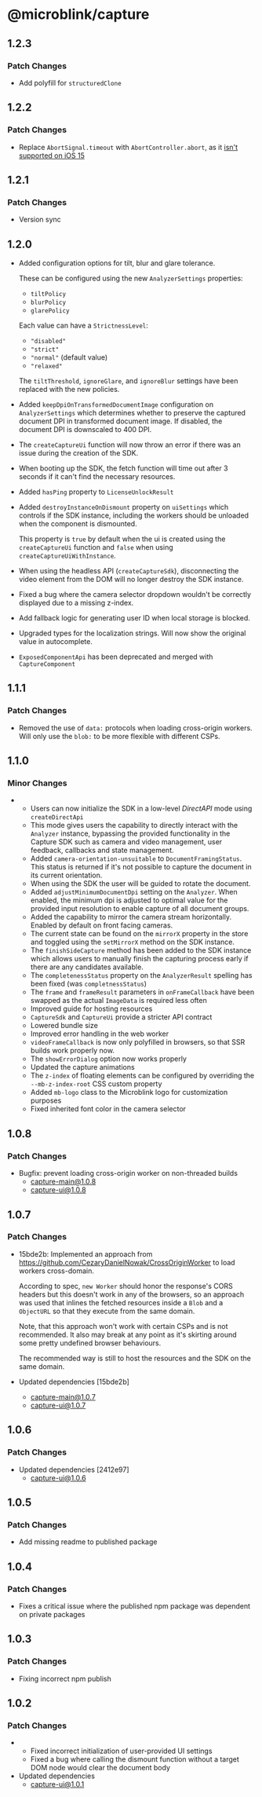# @microblink/capture

## 1.2.3

### Patch Changes

- Add polyfill for `structuredClone`

## 1.2.2

### Patch Changes

- Replace `AbortSignal.timeout` with `AbortController.abort`, as it [isn't supported on iOS 15](https://caniuse.com/mdn-api_abortsignal_timeout_static)

## 1.2.1

### Patch Changes

- Version sync

## 1.2.0

- Added configuration options for tilt, blur and glare tolerance.

  These can be configured using the new `AnalyzerSettings` properties:

  - `tiltPolicy`
  - `blurPolicy`
  - `glarePolicy`

  Each value can have a `StrictnessLevel`:

  - `"disabled"`
  - `"strict"`
  - `"normal"` (default value)
  - `"relaxed"`

  The `tiltThreshold`, `ignoreGlare`, and `ignoreBlur` settings have been replaced with the new policies.

- Added `keepDpiOnTransformedDocumentImage` configuration on `AnalyzerSettings` which determines whether to preserve the captured document DPI in transformed document image. If disabled, the document DPI is downscaled to 400 DPI.

- The `createCaptureUi` function will now throw an error if there was an issue during the creation of the SDK.

- When booting up the SDK, the fetch function will time out after 3 seconds if it can't find the necessary resources.

- Added `hasPing` property to `LicenseUnlockResult`

- Added `destroyInstanceOnDismount` property on `uiSettings` which controls if the SDK instance, including the workers should be unloaded when the component is dismounted.

  This property is `true` by default when the ui is created using the `createCaptureUi` function and `false` when using `createCaptureUiWithInstance`.

- When using the headless API (`createCaptureSdk`), disconnecting the video element from the DOM will no longer destroy the SDK instance.

- Fixed a bug where the camera selector dropdown wouldn't be correctly displayed due to a missing z-index.

- Add fallback logic for generating user ID when local storage is blocked.

- Upgraded types for the localization strings. Will now show the original value in autocomplete.

- `ExposedComponentApi` has been deprecated and merged with `CaptureComponent`

## 1.1.1

### Patch Changes

- Removed the use of `data:` protocols when loading cross-origin workers. Will only use the `blob:` to be more flexible with different CSPs.

## 1.1.0

### Minor Changes

- - Users can now initialize the SDK in a low-level _DirectAPI_ mode using `createDirectApi`
  - This mode gives users the capability to directly interact with the `Analyzer` instance, bypassing the provided functionality in the Capture SDK such as camera and video management, user feedback, callbacks and state management.
  - Added `camera-orientation-unsuitable` to `DocumentFramingStatus`. This status is returned if it's not possible to capture the document in its current orientation.
  - When using the SDK the user will be guided to rotate the document.
  - Added `adjustMinimumDocumentDpi` setting on the `Analyzer`.
    When enabled, the minimum dpi is adjusted to optimal value for the
    provided input resolution to enable capture of all document groups.
  - Added the capability to mirror the camera stream horizontally. Enabled by default on front facing cameras.
  - The current state can be found on the `mirrorX` property in the store and toggled using the `setMirrorX` method on the SDK instance.
  - The `finishSideCapture` method has been added to the SDK instance which allows users to manually finish the capturing process early if there are any candidates available.
  - The `completenessStatus` property on the `AnalyzerResult` spelling has been fixed (was `completnessStatus`)
  - The `frame` and `frameResult` parameters in `onFrameCallback` have been swapped as the actual `ImageData` is required less often
  - Improved guide for hosting resources
  - `CaptureSdk` and `CaptureUi` provide a stricter API contract
  - Lowered bundle size
  - Improved error handling in the web worker
  - `videoFrameCallback` is now only polyfilled in browsers, so that SSR builds work properly now.
  - The `showErrorDialog` option now works properly
  - Updated the capture animations
  - The `z-index` of floating elements can be configured by overriding the `--mb-z-index-root` CSS custom property
  - Added `mb-logo` class to the Microblink logo for customization purposes
  - Fixed inherited font color in the camera selector

## 1.0.8

### Patch Changes

- Bugfix: prevent loading cross-origin worker on non-threaded builds
  - capture-main@1.0.8
  - capture-ui@1.0.8

## 1.0.7

### Patch Changes

- 15bde2b: Implemented an approach from https://github.com/CezaryDanielNowak/CrossOriginWorker to load workers cross-domain.

  According to spec, `new Worker` should honor the response's CORS headers
  but this doesn't work in any of the browsers, so an approach was used
  that inlines the fetched resources inside a `Blob` and a `ObjectURL` so
  that they execute from the same domain.

  Note, that this approach won't work with certain CSPs and is not
  recommended. It also may break at any point as it's skirting around some
  pretty undefined browser behaviours.

  The recommended way is still to host the resources and the SDK on the
  same domain.

- Updated dependencies [15bde2b]
  - capture-main@1.0.7
  - capture-ui@1.0.7

## 1.0.6

### Patch Changes

- Updated dependencies [2412e97]
  - capture-ui@1.0.6

## 1.0.5

### Patch Changes

- Add missing readme to published package

## 1.0.4

### Patch Changes

- Fixes a critical issue where the published npm package was dependent on private packages

## 1.0.3

### Patch Changes

- Fixing incorrect npm publish

## 1.0.2

### Patch Changes

- - Fixed incorrect initialization of user-provided UI settings
  - Fixed a bug where calling the dismount function without a target DOM node would clear the document body
- Updated dependencies
  - capture-ui@1.0.1
